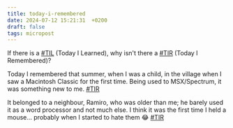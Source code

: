 ```yaml
---
title: today-i-remembered
date: 2024-07-12 15:21:31  +0200
draft: false
tags: micropost
---
```


If there is a [#TIL](https://mastodon.bofhers.es/tags/TIL) (Today I Learned), why isn't there a [#TIR](https://mastodon.bofhers.es/tags/TIR) (Today I Remembered)?

Today I remembered that summer, when I was a child, in the village when I saw a Macintosh Classic for the first time. Being used to MSX/Spectrum, it was something new to me. [#TIR](https://mastodon.bofhers.es/tags/TIR)

It belonged to a neighbour, Ramiro, who was older than me; he barely used it as a word processor and not much else. I think it was the first time I held a mouse... probably when I started to hate them 😂 [#TIR](https://mastodon.bofhers.es/tags/TIR)
